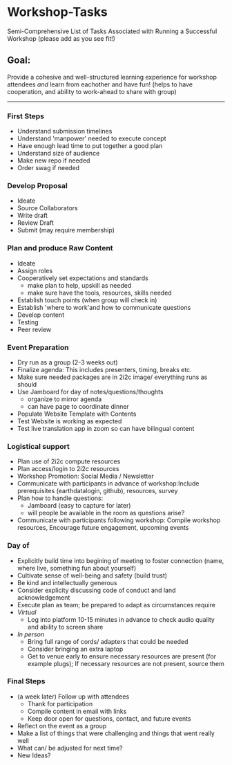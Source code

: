 # Workshop-Tasks
Semi-Comprehensive List of Tasks Associated with Running a Successful Workshop (please add as you see fit!)

## Goal: 
Provide a cohesive and well-structured learning experience for workshop attendees *and* learn from eachother and have fun! (helps to have cooperation, and ability to work-ahead to share with group)


---


### First Steps
* Understand submission timelines
* Understand 'manpower' needed to execute concept
* Have enough lead time to put together a good plan
* Understand size of audience 
* Make new repo if needed
* Order swag if needed
### Develop Proposal
* Ideate
* Source Collaborators
* Write draft
* Review Draft
* Submit (may require membership)
### Plan and produce Raw Content
* Ideate
* Assign roles
* Cooperatively set expectations and standards
    * make plan to help, upskill as needed
    * make sure have the tools, resources, skills needed 
* Establish touch points (when group will check in)
* Establish 'where to work'and how to communicate questions
* Develop content
* Testing 
* Peer review
### Event Preparation
* Dry run as a group (2-3 weeks out)
* Finalize agenda: This includes presenters, timing,  breaks etc.
* Make sure needed packages are in 2i2c image/ everything runs as should
* Use Jamboard for day of notes/questions/thoughts
    * organize to mirror agenda
    * can have page to coordinate dinner
* Populate Website Template with Contents
* Test Website is working as expected
* Test live translation app in zoom so can have bilingual content
### Logistical support
* Plan use of 2i2c compute resources
* Plan access/login to 2i2c resources
* Workshop Promotion: Social Media /  Newsletter 
* Communicate with participants in advance of workshop:Include prerequisites (earthdatalogin, github),  resources,  survey
* Plan how to handle questions:
    *  Jamboard (easy to capture for later)
    *  will people be available in the room as questions arise?
* Communicate with participants following workshop: Compile workshop resources, Encourage future engagement, upcoming events
### Day of
* Explicitly build time into begining of meeting to foster connection (name, where live, something fun about yourself)
* Cultivate sense of well-being and safety (build trust)
* Be kind and intellectually generous
* Consider explicity discussing code of conduct and land acknowledgement
* Execute plan as team; be prepared to adapt as circumstances require
* *Virtual* 
    * Log into platform 10-15 minutes in advance to check audio quality and ability to screen share 
* *In person* 
    * Bring full range of cords/ adapters that could be needed
    * Consider bringing an extra laptop 
    * Get to venue early to ensure necessary resources are present (for example plugs); If necessary resources are not present, source them
### Final Steps
* (a week later) Follow up with attendees
    * Thank for participation
    * Compile content in email with links
    * Keep door open for questions, contact, and future events
* Reflect on the event as a group
* Make a list of things that were challenging and things that went really well
* What can/ be adjusted for next time?
* New Ideas?
